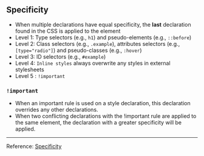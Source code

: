 ## Specificity
- When multiple declarations have equal specificity, the **last** declaration found in the CSS is applied to the element
- Level 1: Type selectors (e.g., `h1`) and pseudo-elements (e.g., `::before`)
- Level 2: Class selectors (e.g., `.example`), attributes selectors (e.g., `[type="radio"]`) and pseudo-classes (e.g., `:hover`)
- Level 3: ID selectors (e.g., `#example`)
- Level 4: `Inline styles` always overwrite any styles in external stylesheets
- Level 5 : `!important`

### `!important`
- When an important rule is used on a style declaration, this declaration overrides any other declarations.
- When two conflicting declarations with the !important rule are applied to the same element, the declaration with a greater specificity will be applied.

---
Reference: [Specificity](https://developer.mozilla.org/en-US/docs/Web/CSS/Specificity)